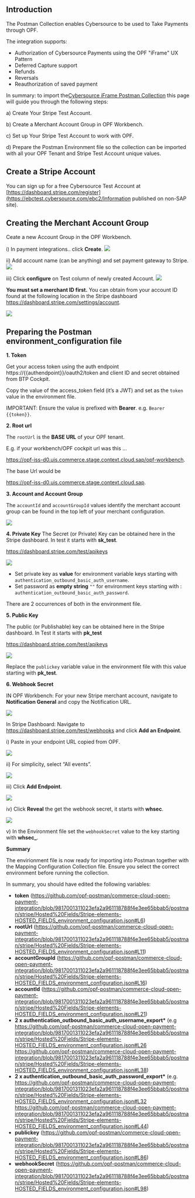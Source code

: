 ## Introduction ##
The Postman Collection enables Cybersource to be used to Take Payments through OPF. 

The integration supports:

* Authorization of Cybersource Payments using the OPF "iFrame" UX Pattern
* Deferred Capture support
* Refunds
* Reversals
* Reauthorization of saved payment

In summary: to import the[Cybersource iFrame Postman Collection](iFrame-CAPTURE_PER_SHIPMENT-OPF_Environment_Configuration.json) this page will guide you through the following steps: 

a) Create Your Stripe Test Account.

b) Create a Merchant Account Group in OPF Workbench.

c) Set up Your Stripe Test Account to work with OPF.

d) Prepare the Postman Environment file so the collection can be imported with all your OPF Tenant and Stripe Test Account unique values. 

## Create a Stripe Account ##
You can sign up for a free Cybersource Test Account at [https://dashboard.stripe.com/register](https://ebctest.cybersource.com/ebc2/Information published on non-SAP site).


## Creating the Merchant Account Group 
Ceate a new Account Group in the OPF Workbench.

i) In payment integrations.. click **Create**.
![](images/opf-payment-integrations.png)

ii) Add account name (can be anything) and set payment gateway to Stripe.
![](images/stripe-elements-set-gateway.png)

iii) Click **configure** on Test column of newly created Account.
![](images/opf-account-group-id.png)

**You must set a merchant ID first.**
You can obtain from your account ID found at the following location in the Stripe dashboard <https://dashboard.stripe.com/settings/account>.

![](images/stripe-elements-get-account.png)

## Preparing the Postman environment_configuration file

**1. Token**

Get your access token using the auth endpoint https://{{authendpoint}}/oauth2/token and client ID and secret obtained from BTP Cockpit.

Copy the value of the access_token field (it’s a JWT) and set as the ``token`` value in the environment file.

IMPORTANT: Ensure the value is prefixed with **Bearer**. e.g. ``Bearer {{token}}``.

**2. Root url**

The ``rootUrl`` is the **BASE URL** of your OPF tenant.

E.g. if your workbench/OPF cockpit url was this …

<https://opf-iss-d0.uis.commerce.stage.context.cloud.sap/opf-workbench>.

The base Url would be

https://opf-iss-d0.uis.commerce.stage.context.cloud.sap.

**3. Account and Account Group**

The ``accountId`` and ``accountGroupId`` values identify the merchant account group can be found in the top left of your merchant configuration.

![](images/opf-account-group-id.png)

**4. Private Key**
The Secret (or Private) Key can be obtained here in the Stripe dashboard. In test it starts with **sk_test**.

<https://dashboard.stripe.com/test/apikeys>

![](images/stripe-elements-get-secret-key.png)

* Set private key as **value** for environment variable keys starting with ``authentication_outbound_basic_auth_username``.
* Set password as **empty string** ``""`` for environment keys starting with : ``authentication_outbound_basic_auth_password``.

There are 2 occurrences of both in the environment file.

**5. Public Key**

The public (or Publishable) key can be obtained here in the Stripe dashboard. In Test it starts with **pk_test**

<https://dashboard.stripe.com/test/apikeys>

![](images/stripe-elements-get-public-key.png)

Replace the ``publickey`` variable value in the environment file with this value starting with **pk_test**.

**6. Webhook Secret**

IN OPF Workbench: For your new Stripe merchant account, navigate to **Notification General** and copy the Notification URL.

![](images/opf-get-notification-url.png)

In Stripe Dashboard: Navigate to <https://dashboard.stripe.com/test/webhooks> and click **Add an Endpoint**.

i) Paste in your endpoint URL copied from OPF.

![](images/stripe-elements-paste-webook.png)

ii) For simplicity, select “All events”.

![](images/stripe-elements-select-events.png)

iii) Click **Add Endpoint**.

![](images/stripe-elements-add-endpoint.png)

iv) Click **Reveal** the get the webhook secret, it starts with **whsec**.

![](images/stripe-elements-reveal-whsecret.png)

v) In the Environment file set the ``webhookSecret`` value to the key starting with **whsec_**.

**Summary**

The envirionment file is now ready for importing into Postman together with the Mapping Configuration Collection file. Ensure you select the correct environment before running the collection.

In summary, you should have edited the following variables: 

- **token** (https://github.com/opf-postman/commerce-cloud-open-payment-integration/blob/9817001311023efa2a961118788f4e3ee65bbab5/postman/stripe/Hosted%20Fields/Stripe-elements-HOSTED_FIELDS_environment_configuration.json#L6)
- **rootUrl** (https://github.com/opf-postman/commerce-cloud-open-payment-integration/blob/9817001311023efa2a961118788f4e3ee65bbab5/postman/stripe/Hosted%20Fields/Stripe-elements-HOSTED_FIELDS_environment_configuration.json#L11)
- **accountGroupId** (https://github.com/opf-postman/commerce-cloud-open-payment-integration/blob/9817001311023efa2a961118788f4e3ee65bbab5/postman/stripe/Hosted%20Fields/Stripe-elements-HOSTED_FIELDS_environment_configuration.json#L16)
- **accountId** (https://github.com/opf-postman/commerce-cloud-open-payment-integration/blob/9817001311023efa2a961118788f4e3ee65bbab5/postman/stripe/Hosted%20Fields/Stripe-elements-HOSTED_FIELDS_environment_configuration.json#L21)
- **2 x authentication_outbound_basic_auth_username_export\*** (e.g https://github.com/opf-postman/commerce-cloud-open-payment-integration/blob/9817001311023efa2a961118788f4e3ee65bbab5/postman/stripe/Hosted%20Fields/Stripe-elements-HOSTED_FIELDS_environment_configuration.json#L26 https://github.com/opf-postman/commerce-cloud-open-payment-integration/blob/9817001311023efa2a961118788f4e3ee65bbab5/postman/stripe/Hosted%20Fields/Stripe-elements-HOSTED_FIELDS_environment_configuration.json#L38)
- **2 x authentication_outbound_basic_auth_password_export\*** (e.g. https://github.com/opf-postman/commerce-cloud-open-payment-integration/blob/9817001311023efa2a961118788f4e3ee65bbab5/postman/stripe/Hosted%20Fields/Stripe-elements-HOSTED_FIELDS_environment_configuration.json#L32 https://github.com/opf-postman/commerce-cloud-open-payment-integration/blob/9817001311023efa2a961118788f4e3ee65bbab5/postman/stripe/Hosted%20Fields/Stripe-elements-HOSTED_FIELDS_environment_configuration.json#L44)
- **publickey** (https://github.com/opf-postman/commerce-cloud-open-payment-integration/blob/9817001311023efa2a961118788f4e3ee65bbab5/postman/stripe/Hosted%20Fields/Stripe-elements-HOSTED_FIELDS_environment_configuration.json#L86)
- **webhookSecret** (https://github.com/opf-postman/commerce-cloud-open-payment-integration/blob/9817001311023efa2a961118788f4e3ee65bbab5/postman/stripe/Hosted%20Fields/Stripe-elements-HOSTED_FIELDS_environment_configuration.json#L98)
